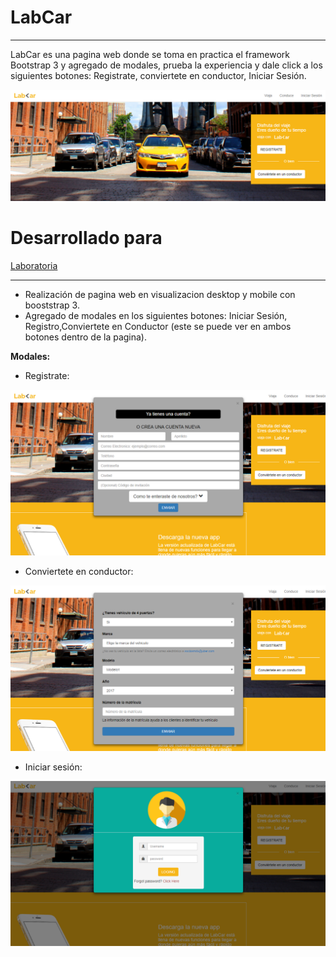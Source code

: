 # LabCar
___
LabCar es una pagina web donde se toma en practica el framework Bootstrap 3 y agregado de modales, prueba la experiencia y dale click a los siguientes botones: Registrate, conviertete en conductor, Iniciar Sesión.

![LabCarParte1](assets/documents/Parte1.PNG)

# Desarrollado para

[Laboratoria](http://www.laboratoria.la/)
___

* Realización de pagina web en visualizacion desktop y mobile con booststrap 3.
* Agregado de modales en los siguientes botones: Iniciar Sesión, Registro,Conviertete en Conductor (este se puede ver en ambos botones dentro de la pagina).

**Modales:**
* Registrate:

![LabCarParte2](assets/documents/Parte2.PNG)

* Conviertete en conductor:

![LabCarParte3](assets/documents/Parte3.PNG)

* Iniciar sesión:

![LabCarParte4](assets/documents/Parte4.PNG)
